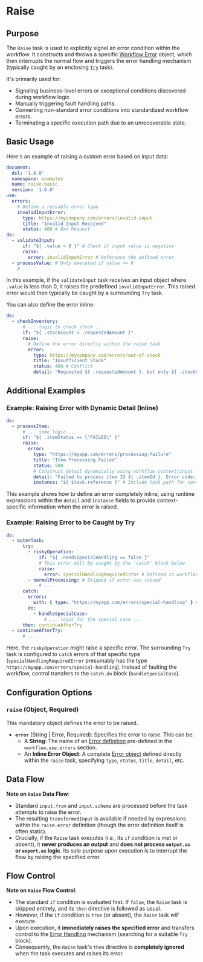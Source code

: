 # Raise

## Purpose

The `Raise` task is used to explicitly signal an error condition within the workflow.
It constructs and throws a specific [Workflow Error](dsl-error-handling.md) object,
which then interrupts the normal flow and triggers the error handling mechanism
(typically caught by an enclosing [`Try`](dsl-task-try.md) task).

It's primarily used for:

* Signaling business-level errors or exceptional conditions discovered during workflow logic.
* Manually triggering fault handling paths.
* Converting non-standard error conditions into standardized workflow errors.
* Terminating a specific execution path due to an unrecoverable state.

## Basic Usage

Here's an example of raising a custom error based on input data:

```yaml
document:
  dsl: '1.0.0'
  namespace: examples
  name: raise-basic
  version: '1.0.0'
use:
  errors:
    # Define a reusable error type
    invalidInputError:
      type: https://mycompany.com/errors/invalid-input
      title: "Invalid Input Received"
      status: 400 # Bad Request
do:
  - validateInput:
      if: "${ .value < 0 }" # Check if input value is negative
      raise:
        error: invalidInputError # Reference the defined error
  - processValue: # Only executed if value >= 0
    # ...
```

In this example, if the `validateInput` task receives an input object where `.value` is less than 0, it raises the
predefined `invalidInputError`. This raised error
would then typically be caught by a surrounding `Try` task.

You can also define the error inline:

```yaml
do:
  - checkInventory:
      # ... logic to check stock ...
      if: "${ .stockCount < .requestedAmount }"
      raise:
        # Define the error directly within the raise task
        error:
          type: https://mycompany.com/errors/out-of-stock
          title: "Insufficient Stock"
          status: 409 # Conflict
          detail: "Requested ${ .requestedAmount }, but only ${ .stockCount } available."
```

## Additional Examples

### Example: Raising Error with Dynamic Detail (Inline)

```yaml
do:
  - processItem:
      # ... some logic ...
      if: "${ .itemStatus == \"FAILED\" }"
      raise:
        error:
          type: "https://myapp.com/errors/processing-failure"
          title: "Item Processing Failed"
          status: 500
          # Construct detail dynamically using workflow context/input
          detail: "Failed to process item ID ${ .itemId }. Error code: ${ $context.errorCodeFromPreviousStep }"
          instance: "${ $task.reference }" # Include task path for context
```

This example shows how to define an error completely inline, using runtime expressions within the `detail` and `instance` fields to provide context-specific information when the error is raised.

### Example: Raising Error to be Caught by Try

```yaml
do:
  - outerTask:
      try:
        - riskyOperation:
            if: "${ .needsSpecialHandling == false }"
            # This error will be caught by the 'catch' block below
            raise:
              error: specialHandlingRequiredError # Defined in workflow.use.errors
        - normalProcessing: # Skipped if error was raised
            # ...
      catch:
        errors:
          with: { type: "https://myapp.com/errors/special-handling" } # Matches the type from specialHandlingRequiredError
        do:
          - handleSpecialCase:
              # ... logic for the special case ...
      then: continueAfterTry
  - continueAfterTry:
      # ... 
```

Here, the `riskyOperation` might raise a specific error. The surrounding `Try` task is configured to `catch` errors of that specific type (`specialHandlingRequiredError` presumably has the type `https://myapp.com/errors/special-handling`). Instead of faulting the workflow, control transfers to the `catch.do` block (`handleSpecialCase`).

## Configuration Options

### `raise` (Object, Required)

This mandatory object defines the error to be raised.

* **`error`** (String | Error, Required): Specifies the error to raise. This can be:
    * A **String**: The name of an [Error definition](dsl-error-handling.md#error-definition-problem-details)
      pre-defined in the `workflow.use.errors` section.
    * An **Inline Error Object**: A complete [Error object](dsl-error-handling.md#error-definition-problem-details)
      defined directly within the `raise` task, specifying `type`, `status`, `title`, `detail`, etc.

## Data Flow

**Note on `Raise` Data Flow**:
*   Standard `input.from` and `input.schema` are processed before the task attempts to raise the error.
*   The resulting `transformedInput` is available if needed by expressions within the `raise.error` definition (though the error definition itself is often static).
*   Crucially, if the `Raise` task executes (i.e., its `if` condition is met or absent), it **never produces an output** and **does not process `output.as` or `export.as` logic**. Its sole purpose upon execution is to interrupt the flow by raising the specified error.

## Flow Control

**Note on `Raise` Flow Control**:
*   The standard `if` condition is evaluated first. If `false`, the `Raise` task is skipped entirely, and its `then` directive is followed as usual.
*   However, if the `if` condition is `true` (or absent), the `Raise` task *will* execute.
*   Upon execution, it **immediately raises the specified error** and transfers control to the [Error Handling](dsl-error-handling.md) mechanism (searching for a suitable `Try` block).
*   Consequently, the `Raise` task's `then` directive is **completely ignored** when the task executes and raises its error.


